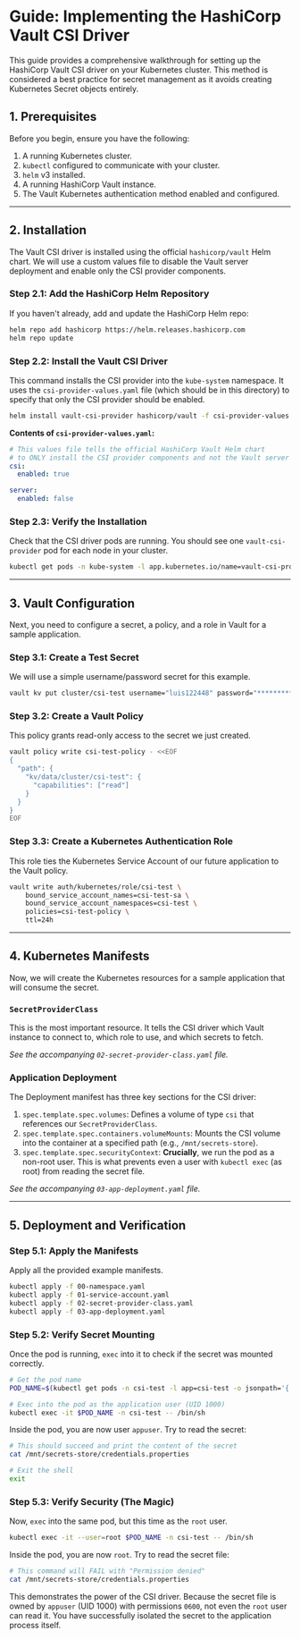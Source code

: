 # Guide: Implementing the HashiCorp Vault CSI Driver

This guide provides a comprehensive walkthrough for setting up the HashiCorp Vault CSI driver on your Kubernetes cluster. This method is considered a best practice for secret management as it avoids creating Kubernetes Secret objects entirely.

## 1. Prerequisites

Before you begin, ensure you have the following:

1.  A running Kubernetes cluster.
2.  `kubectl` configured to communicate with your cluster.
3.  `helm` v3 installed.
4.  A running HashiCorp Vault instance.
5.  The Vault Kubernetes authentication method enabled and configured.

---

## 2. Installation

The Vault CSI driver is installed using the official `hashicorp/vault` Helm chart. We will use a custom values file to disable the Vault server deployment and enable only the CSI provider components.

### Step 2.1: Add the HashiCorp Helm Repository

If you haven't already, add and update the HashiCorp Helm repo:

```bash
helm repo add hashicorp https://helm.releases.hashicorp.com
helm repo update
```

### Step 2.2: Install the Vault CSI Driver

This command installs the CSI provider into the `kube-system` namespace. It uses the `csi-provider-values.yaml` file (which should be in this directory) to specify that only the CSI provider should be enabled.

```bash
helm install vault-csi-provider hashicorp/vault -f csi-provider-values.yaml --namespace kube-system
```

**Contents of `csi-provider-values.yaml`:**

```yml
# This values file tells the official HashiCorp Vault Helm chart
# to ONLY install the CSI provider components and not the Vault server itself.
csi:
  enabled: true

server:
  enabled: false
```

### Step 2.3: Verify the Installation

Check that the CSI driver pods are running. You should see one `vault-csi-provider` pod for each node in your cluster.

```bash
kubectl get pods -n kube-system -l app.kubernetes.io/name=vault-csi-provider
```

---

## 3. Vault Configuration

Next, you need to configure a secret, a policy, and a role in Vault for a sample application.

### Step 3.1: Create a Test Secret

We will use a simple username/password secret for this example.

```bash
vault kv put cluster/csi-test username="luis122448" password="***********"
```

### Step 3.2: Create a Vault Policy

This policy grants read-only access to the secret we just created.

```bash
vault policy write csi-test-policy - <<EOF
{
  "path": {
    "kv/data/cluster/csi-test": {
      "capabilities": ["read"]
    }
  }
}
EOF

```

### Step 3.3: Create a Kubernetes Authentication Role

This role ties the Kubernetes Service Account of our future application to the Vault policy.

```bash
vault write auth/kubernetes/role/csi-test \
    bound_service_account_names=csi-test-sa \
    bound_service_account_namespaces=csi-test \
    policies=csi-test-policy \
    ttl=24h
```

---

## 4. Kubernetes Manifests

Now, we will create the Kubernetes resources for a sample application that will consume the secret.

### `SecretProviderClass`

This is the most important resource. It tells the CSI driver which Vault instance to connect to, which role to use, and which secrets to fetch.

*See the accompanying `02-secret-provider-class.yaml` file.*

### Application Deployment

The Deployment manifest has three key sections for the CSI driver:

1.  `spec.template.spec.volumes`: Defines a volume of type `csi` that references our `SecretProviderClass`.
2.  `spec.template.spec.containers.volumeMounts`: Mounts the CSI volume into the container at a specified path (e.g., `/mnt/secrets-store`).
3.  `spec.template.spec.securityContext`: **Crucially**, we run the pod as a non-root user. This is what prevents even a user with `kubectl exec` (as root) from reading the secret file.

*See the accompanying `03-app-deployment.yaml` file.*

---

## 5. Deployment and Verification

### Step 5.1: Apply the Manifests

Apply all the provided example manifests.

```bash
kubectl apply -f 00-namespace.yaml
kubectl apply -f 01-service-account.yaml
kubectl apply -f 02-secret-provider-class.yaml
kubectl apply -f 03-app-deployment.yaml
```

### Step 5.2: Verify Secret Mounting

Once the pod is running, `exec` into it to check if the secret was mounted correctly.

```bash
# Get the pod name
POD_NAME=$(kubectl get pods -n csi-test -l app=csi-test -o jsonpath='{.items[0].metadata.name}')

# Exec into the pod as the application user (UID 1000)
kubectl exec -it $POD_NAME -n csi-test -- /bin/sh
```

Inside the pod, you are now user `appuser`. Try to read the secret:

```sh
# This should succeed and print the content of the secret
cat /mnt/secrets-store/credentials.properties

# Exit the shell
exit
```

### Step 5.3: Verify Security (The Magic)

Now, `exec` into the same pod, but this time as the `root` user.

```bash
kubectl exec -it --user=root $POD_NAME -n csi-test -- /bin/sh
```

Inside the pod, you are now `root`. Try to read the secret file:

```sh
# This command will FAIL with "Permission denied"
cat /mnt/secrets-store/credentials.properties
```

This demonstrates the power of the CSI driver. Because the secret file is owned by `appuser` (UID 1000) with permissions `0600`, not even the `root` user can read it. You have successfully isolated the secret to the application process itself.

```